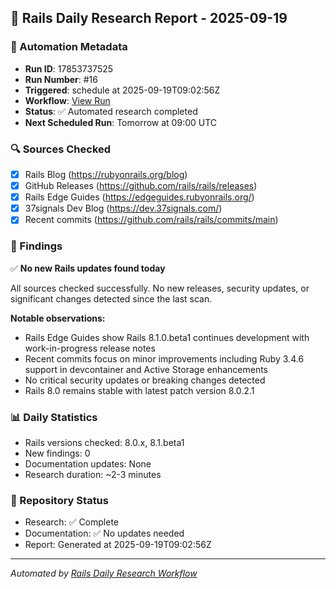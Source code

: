 ## 📅 Rails Daily Research Report - 2025-09-19

### 🤖 Automation Metadata
- **Run ID**: 17853737525
- **Run Number**: #16
- **Triggered**: schedule at 2025-09-19T09:02:56Z
- **Workflow**: [View Run](https://github.com/jeremedia/rails-8-claude-guide/actions/runs/17853737525)
- **Status**: ✅ Automated research completed
- **Next Scheduled Run**: Tomorrow at 09:00 UTC

### 🔍 Sources Checked
- [x] Rails Blog (https://rubyonrails.org/blog)
- [x] GitHub Releases (https://github.com/rails/rails/releases)
- [x] Rails Edge Guides (https://edgeguides.rubyonrails.org/)
- [x] 37signals Dev Blog (https://dev.37signals.com/)
- [x] Recent commits (https://github.com/rails/rails/commits/main)

### 📰 Findings

✅ **No new Rails updates found today**

All sources checked successfully. No new releases, security updates, or significant changes detected since the last scan.

**Notable observations:**
- Rails Edge Guides show Rails 8.1.0.beta1 continues development with work-in-progress release notes
- Recent commits focus on minor improvements including Ruby 3.4.6 support in devcontainer and Active Storage enhancements
- No critical security updates or breaking changes detected
- Rails 8.0 remains stable with latest patch version 8.0.2.1

### 📊 Daily Statistics
- Rails versions checked: 8.0.x, 8.1.beta1
- New findings: 0
- Documentation updates: None
- Research duration: ~2-3 minutes

### 🔄 Repository Status
- Research: ✅ Complete
- Documentation: ✅ No updates needed
- Report: Generated at 2025-09-19T09:02:56Z

---
*Automated by [Rails Daily Research Workflow](https://github.com/jeremedia/rails-8-claude-guide/blob/main/.github/workflows/rails-daily-research.yml)*